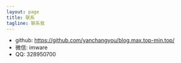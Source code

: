 ```yaml
---
layout: page
title: 联系
tagline: 联系我
---
```


- github: https://github.com/yanchangyou/blog.max.top-min.top/
- 微信: imware
- QQ: 328950700
